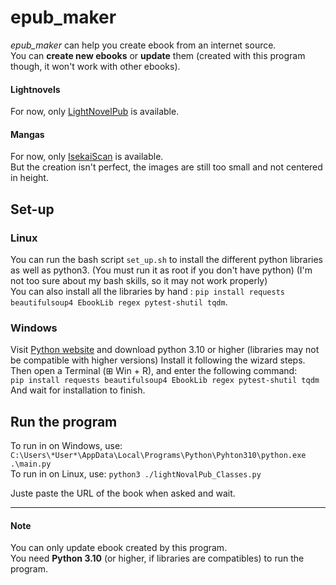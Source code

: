 # epub_maker
*epub_maker* can help you create ebook from an internet source.\
You can **create new ebooks** or **update** them (created with this program though, it won't work with other ebooks).

#### Lightnovels
For now, only [LightNovelPub](https://www.lightnovelpub.com) is available.

#### Mangas
For now, only [IsekaiScan](https://isekaiscan.com) is available.\
But the creation isn't perfect, the images are still too small and not centered in height.


## Set-up
### Linux
You can run the bash script `set_up.sh` to install the different python libraries as well as python3. (You must run it as root if you don't have python)
(I'm not too sure about my bash skills, so it may not work properly)\
You can also install all the libraries by hand : `pip install requests beautifulsoup4 EbookLib regex pytest-shutil tqdm`.

### Windows
Visit [Python website](https://www.python.org/downloads/) and download python 3.10 or higher (libraries may not be compatible with higher versions)
Install it following the wizard steps.\
Then open a Terminal (⊞ Win + R), and enter the following command:\
`pip install requests beautifulsoup4 EbookLib regex pytest-shutil tqdm`\
And wait for installation to finish.

## Run the program
To run in on Windows, use: `C:\Users\*User*\AppData\Local\Programs\Python\Pyhton310\python.exe .\main.py` \
To run in on Linux, use: `python3 ./lightNovalPub_Classes.py`


Juste paste the URL of the book when asked and wait.

---

#### Note
You can only update ebook created by this program.\
You need **Python 3.10** (or higher, if libraries are compatibles) to run the program.

